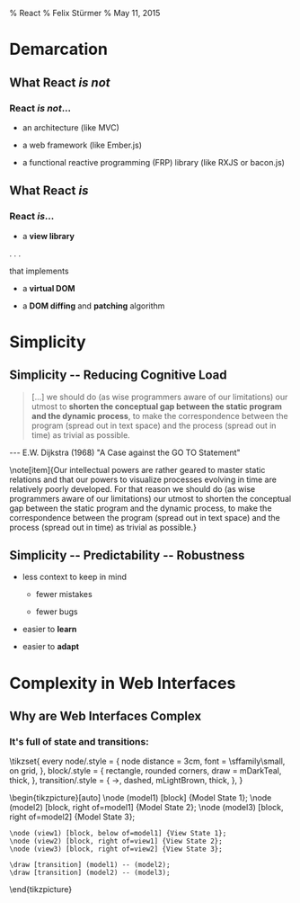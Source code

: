 % React
% Felix Stürmer
% May 11, 2015

# Demarcation

## What React _is not_

### React _is not_...

* an architecture (like MVC)

* a web framework (like Ember.js)

* a functional reactive programming (FRP) library (like RXJS or bacon.js)

## What React _is_

### React _is_...

* a **view library**

. . .

that implements

* a **virtual DOM**

* a **DOM diffing** and **patching** algorithm

# Simplicity

## Simplicity -- Reducing Cognitive Load

> [...] we should do (as wise programmers aware of our limitations) our utmost
> to **shorten the conceptual gap between the static program and the dynamic
> process**, to make the correspondence between the program (spread out in text
> space) and the process (spread out in time) as trivial as possible. 

--- E.W. Dijkstra (1968) "A Case against the GO TO Statement"


\note[item]{Our intellectual powers are rather geared to master static relations and that our powers to visualize processes evolving in time are relatively poorly developed. For that reason we should do (as wise programmers aware of our limitations) our utmost to shorten the conceptual gap between the static program and the dynamic process, to make the correspondence between the program (spread out in text space) and the process (spread out in time) as trivial as possible.}

## Simplicity -- Predictability -- Robustness

* less context to keep in mind

    * fewer mistakes

    * fewer bugs

* easier to **learn**

* easier to **adapt**

# Complexity in Web Interfaces

## Why are Web Interfaces Complex

### It's full of **state** and **transitions**:

\tikzset{
    every node/.style = {
        node distance = 3cm,
        font = \sffamily\small,
        on grid,
    },
    block/.style = {
        rectangle,
        rounded corners,
        draw = mDarkTeal,
        thick,
    },
    transition/.style = {
        ->,
        dashed,
        mLightBrown,
        thick,
    },
}

\begin{tikzpicture}[auto]
    \node (model1) [block] {Model State 1};
    \node (model2) [block, right of=model1] {Model State 2};
    \node (model3) [block, right of=model2] {Model State 3};

    \node (view1) [block, below of=model1] {View State 1};
    \node (view2) [block, right of=view1] {View State 2};
    \node (view3) [block, right of=view2] {View State 3};

    \draw [transition] (model1) -- (model2);
    \draw [transition] (model2) -- (model3);
\end{tikzpicture}

<!--
      section
        h2 How does React tacle that?
        ul
          li
            span Cohesive, composable 
            em components
          li
            em Stateless
            span , 
            em pure 
            span render functions
            ul
              li
                span Input: 
                em state
                span , 
                em properties
              li
                span Output: 
                em virtual DOM elements

      section
        .mermaid.
          graph LR
            classDef default stroke:#728DA5,stroke-width:2px;
            linkStyle defaulDEFAULTt stroke:#728DA5,stroke-width:2px;
            subgraph Model
              model1(State 1)
              model2(State 2)
              model1->model2
            end

      section
        pre.line-numbers
          code.language-coffeescript.
            bespoke.from 'article', [
              classes(),
              keys(),
              touch(),
              bullets('li, .bullet')
            ]
      section
        h2 template in my js?
-->
